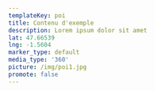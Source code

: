 ```yaml
---
templateKey: poi
title: Contenu d'exemple
description: Lorem ipsum dolor sit amet
lat: 47.66539
lng: -1.5604
marker_type: default
media_type: '360'
picture: /img/poi1.jpg
promote: false
---
```


